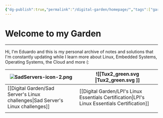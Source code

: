 ```yaml
---
{"dg-publish":true,"permalink":"/digital-garden/homepage/","tags":["gardenEntry"],"noteIcon":3}
---
```


# Welcome to my Garden
---
Hi, I'm Eduardo and this is my personal archive of notes and solutions that I'm constantly updating while I learn more about Linux, Embedded Systems, Operating Systems, the Cloud and more (:

| ![SadServers-icon-2.png](/img/user/Digital%20Garden/Icons-and-images/SadServers-icon-2.png)        | ![[Tux2_green.svg \|Tux2_green.svg ]]                     |
| --------------------------------- | ---------------------------------------- |
| [[Digital Garden/Sad Server's Linux challenges\|Sad Server's Linux challenges]] | [[Digital Garden/LPI's Linux Essentials Certification\|LPI's Linux Essentials Certification]] |
|                                   |                                          |


